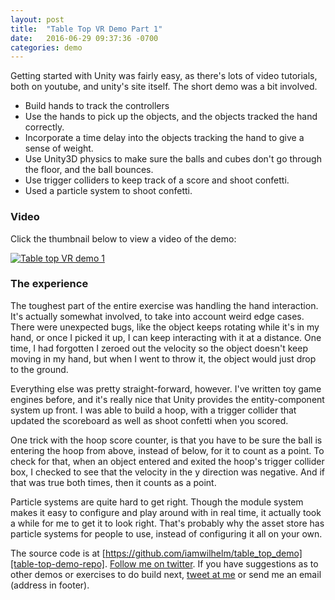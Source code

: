 ```yaml
---
layout: post
title:  "Table Top VR Demo Part 1"
date:   2016-06-29 09:37:36 -0700
categories: demo
---
```


Getting started with Unity was fairly easy, as there's lots of video tutorials,
both on youtube, and unity's site itself. The short demo was a bit involved.

- Build hands to track the controllers
- Use the hands to pick up the objects, and the objects tracked the hand correctly.
- Incorporate a time delay into the objects tracking the hand to give a sense of weight.
- Use Unity3D physics to make sure the balls and cubes don't go through the floor, and the ball bounces.
- Use trigger colliders to keep track of a score and shoot confetti.
- Used a particle system to shoot confetti.

### Video

Click the thumbnail below to view a video of the demo:

[![Table top VR demo 1](http://img.youtube.com/vi/GQAFp4_P6bM/0.jpg)](http://www.youtube.com/watch?v=GQAFp4_P6bM "Table Top VR demo 1")

### The experience

The toughest part of the entire exercise was handling the hand interaction. It's
actually somewhat involved, to take into account weird edge cases. There were
unexpected bugs, like the object keeps rotating while it's in my hand, or once
I picked it up, I can keep interacting with it at a distance. One time, I had
forgotten I zeroed out the velocity so the object doesn't keep moving in my hand,
but when I went to throw it, the object would just drop to the ground.

Everything else was pretty straight-forward, however. I've written toy game
engines before, and it's really nice that Unity provides the entity-component
system up front. I was able to build a hoop, with a trigger collider that updated
the scoreboard as well as shoot confetti when you scored.

One trick with the hoop score counter, is that you have to be sure the ball is
entering the hoop from above, instead of below, for it to count as a point. To
check for that, when an object entered and exited the hoop's trigger collider box, I
checked to see that the velocity in the y direction was negative. And if that was
true both times, then it counts as a point.

Particle systems are quite hard to get right. Though the module system makes it
easy to configure and play around with in real time, it actually took a while
for me to get it to look right. That's probably why the asset store has particle
systems for people to use, instead of configuring it all on your own.

The source code is at [https://github.com/iamwilhelm/table_top_demo][table-top-demo-repo].
[Follow me on twitter](https://twitter.com/iamwil). If you have suggestions as
to other demos or exercises to do build next, [tweet at me](https://twitter.com/intent/tweet?text=@iamwil%20)
or send me an email (address in footer).

[table-top-demo-repo]: https://github.com/iamwilhelm/table_top_demo
